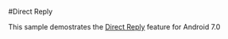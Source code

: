 #Direct Reply

This sample demostrates the [Direct Reply](https://developer.android.com/guide/topics/ui/notifiers/notifications.html) feature for Android 7.0 

